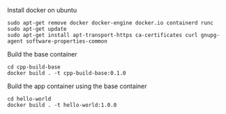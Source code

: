 Install docker on ubuntu
    
    sudo apt-get remove docker docker-engine docker.io containerd runc
    sudo apt-get update
    sudo apt-get install apt-transport-https ca-certificates curl gnupg-agent software-properties-common

Build the base container

    cd cpp-build-base
    docker build . -t cpp-build-base:0.1.0

Build the app container using the base container

    cd hello-world
    docker build . -t hello-world:1.0.0


